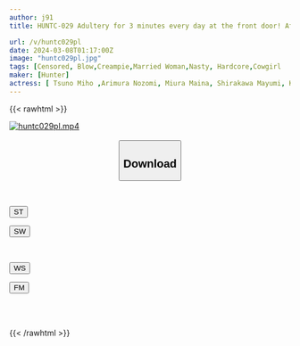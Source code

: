 ```yaml
---
author: j91
title: HUNTC-029 Adultery for 3 minutes every day at the front door! After my husband went out, I had a deep affair with the wife next door for 3 minutes! I do it every day. But in the end, I wasn't satisfied with just that...

url: /v/huntc029pl
date: 2024-03-08T01:17:00Z
image: "huntc029pl.jpg"
tags: [Censored, Blow,Creampie,Married Woman,Nasty, Hardcore,Cowgirl	]
maker: [Hunter]
actress: [ Tsuno Miho ,Arimura Nozomi, Miura Maina, Shirakawa Mayumi, Kinoshita Himari]
---
```



{{< rawhtml >}}

<div class="video" data-videoid="xr9MPYRjdPfkL4X">
    <a href="javascript:;">
        <img src="/v/huntc029pl/huntc029pl.jpg" width="WIDTH" height="HEIGHT" alt="huntc029pl.mp4" loading="lazy">
    </a>
</div>

<script type="text/javascript" src="https://j91.asia/asset/on-demand-st.js"></script>

<br>
  <link rel="stylesheet" href="https://j91.asia/asset/bs5.css">
  
  <center>
  <button class="btn btn-primary" type="button" data-bs-toggle="collapse" data-bs-target=".multi-collapse" aria-expanded="false" aria-controls="multiCollapseExample1 multiCollapseExample2"><h2>Download</h2></button></center>
</p>
<div class="row">
  <div class="col">
    <div class="collapse multi-collapse" id="multiCollapseExample1">
      <div class="card card-body">
	      	      <br>
<div class="buttons">  
<p><a href="https://streamtape.to/v/xr9MPYRjdPfkL4X" target="_blank"><button class="btn-hover color-3"><i class="fa fa-download"></i> ST</button></a></p>
<p><a href="https://cdnwish.com/l9fga2r5h8sp" target="_blank"><button class="btn-hover color-2"><i class="fa fa-download"></i> SW</button></a></p></div>
    </div>
  </div>
</div>
  <div class="col">
    <div class="collapse multi-collapse" id="multiCollapseExample2">
      <div class="card card-body">
	      <br>
<div class="buttons">
<p><a href="https://wolfstream.tv/4jw8y49d2e6n"><button class="btn-hover color-9"><i class="fa fa-download"></i> WS</button></a></p>
<p><a href="https://filemoon.sx/d/78lub6b0xc2q"><button class="btn-hover color-8"><i class="fa fa-download"></i> FM</button></a></p></div>
<br><br>
      </div>
    </div>
  </div>
</div>

{{< /rawhtml >}}